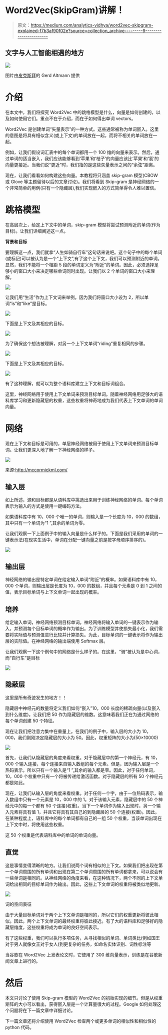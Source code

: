 # Word2Vec(SkipGram)讲解！

> 原文：<https://medium.com/analytics-vidhya/word2vec-skipgram-explained-f7b3af90f02e?source=collection_archive---------9----------------------->

## 文字与人工智能相遇的地方

![](img/4e26f2add59523bbc15bb26ebf1b6a95.png)

图片由[皮克斯拜](https://pixabay.com/?utm_source=link-attribution&utm_medium=referral&utm_campaign=image&utm_content=2175285)的 Gerd Altmann 提供

# 介绍

在本文中，我们将探究 Word2Vec 中的跳格模型是什么，向量是如何创建的，以及如何使用它们。重点不在于介绍，而在于如何得出单词 vectors。

Word2Vec 是创建单词“矢量表示”的一种方式。这些通常被称为单词嵌入。这里的意图是将具有相似含义(或上下文)的单词放在一起，而将不相关的单词放在一起。

例如，让我们假设词汇表中的每个单词都用一个 100 维的向量来表示。然后，通过单词的适当嵌入，我们应该能够看到‘苹果’和‘桔子’的向量应该比‘苹果’和‘氢’的向量更接近。当我们说“更近”时，我们指的是这些矢量表示之间的“余弦”距离。

现在，让我们看看如何构建这些向量。本教程将只涵盖 skip-gram 模型(CBOW 或 Glove 等主题留待以后的文章讨论)。我们将看到 Skip-gram 是神经网络的一个非常简单的用例(只有一个隐藏层),我们实现嵌入的方式简单得令人难以置信。

# 跳格模型

在高层次上，给定上下文中的单词，skip-gram 模型将尝试预测附近的单词(作为目标)。让我们详细阐述这一点。

**背景和目标**

要理解这一点，我们就拿“人生如骑自行车”这句话来说吧。这个句子中的每个单词(或标记)可以被认为是一个“上下文”,有了这个上下文，我们可以预测附近的单词。显然，我们不能将一个相距 5 段的单词定义为“附近”的单词。因此，必须选择足够小的窗口大小来决定哪些单词同时出现。让我们以 2 个单词的窗口大小来理解。

![](img/aeace4941b2ae26bc54ba014d610c1d1.png)

让我们用“生活”作为上下文词来举例。因为我们将窗口大小设为 2，所以单词“is”和“like”是目标。

![](img/61182e90c66fdf513db1fee9f3d8ce35.png)

下面是上下文及其相应的目标。

![](img/a70e4d36d051d3af6192815f016c14e2.png)

为了确保这个想法被理解，对另一个上下文单词“riding”重复相同的步骤。

![](img/ff94b4892f4d4ce4013e25588c744a8e.png)

下面是上下文及其相应的目标。

![](img/4556c08dd2de9fdfd014ba673422b2f7.png)

有了这种理解，就可以为整个语料库建立上下文和目标词组合。

这里，神经网络用于使用上下文单词来预测目标单词。随着神经网络用足够大的语料库学习和更新隐藏层的权重，这些权重将神奇地成为我们代表上下文单词的单词向量。

# 网络

现在上下文和目标是可用的，单层神经网络被用于使用上下文单词来预测目标单词。让我们更深入地了解一下神经网络的样子。

![](img/040cad5110f53f9d8dd85abd013b157f.png)

来源:http://mccormickml.com/

## 输入层

如上所述，源和目标都是从语料库中挑选出来用于训练神经网络的单词。每个单词表示为输入的方式是使用一键编码方法。

如果语料库中有 10，000 个唯一的单词，则输入是一个长度为 10，000 的数组，其中只有一个单词为“1 ”,其余的单词为零。

让我们观察一下上面例子中的输入向量是什么样子的。下面是我们采用的单词的一键表示法(在现实生活中，单词在分配一键向量之前是按字母顺序排序的)。

![](img/0d74291995f4cddfa2c219062e2d5ccb.png)

## 输出层

神经网络的输出是特定单词在给定输入单词“附近”的概率。如果语料库中有 10，000 个单词，则输出层是长度为 10，000 的数组，并且每个元素是 0 到 1 之间的值，表示目标单词与上下文单词一起出现的概率。

## 培养

给定输入单词，神经网络预测目标单词。神经网络将输入单词的一键表示作为输入，并预测每个目标单词的概率作为输出。为了训练模型并使损失最小化，我们需要将实际值与预测值进行比较并计算损失。为此，目标单词的一键表示将作为输出层的实际值。在神经网络的输出端使用 Softmax 层。

让我们观察一下这个例句中的网络是什么样子的。在这里，“骑”被认为是中心词，而“自行车”是目标

![](img/9d97f6155ccaae90c595ac6ef6f92c6f.png)

## 隐蔽层

这里是所有奇迹发生的地方！！

隐藏层中神经元的数量将定义我们如何“嵌入”10，000 长度的稀疏向量(以及嵌入到什么维度)。让我们把 50 作为隐藏层的维数。这意味着我们正在为通过网络的每个单词创建 50 个特征。

现在让我们把注意力集中在重量上。在我们的例子中，输入层的大小为 10，000，我们刚刚决定隐藏层的大小为 50。因此，权重矩阵的大小为(50×10000)

![](img/87082676e402ee730d26c6b63a2cc461.png)

首先，让我们从隐藏层的角度来看权重。对于隐藏层中的第一个神经元，有 10，000 个输入连接，每个连接来自输入数组的每个元素。但是，因为输入层是一个热码表示，所以只有一个输入是“1 ”,其余的输入都是零。因此，对于任何单词，10，000 个权重中只有一个将被传递给激活函数。对于隐藏层的所有 50 个神经元都是如此。

现在，让我们从输入层的角度来看权重。对于任何一个字，由于一位热码表示，输入数组中只有一个元素是 10，000 中的 1。对于该输入元素，隐藏层中的 50 个神经元中的每一个都有 50 个连接(权重)。当下一个单词作为输入出现时，另一个输入元素将具有值 1，并且它将具有其自己的到隐藏层的 50 个连接(权重)。因此，在某种程度上，语料库中的每个单词都有自己的一组 50 个权重，当该单词出现在上下文中时，将使用这些权重。

这 50 个权重是代表语料库中的单词的单词向量。

## 直觉

这是事情变得清晰的地方。让我们说两个词有相似的上下文。如果我们把出现在第一个单词周围的所有单词和出现在第二个单词周围的所有单词都拿来，可以说会有一些单词是相同的。从神经网络的角度来看，在这种情况下，两个不同的上下文单词给出相同的目标单词作为输出。因此，这些上下文单词的权重将被类似地更新。

![](img/b64f3e561c1fe4d9a2a3780ec0e9b7f6.png)

词的空间表征

由于大量目标单词对于两个上下文单词是相同的，所以它们的权重更新将彼此相似。因此，两个上下文单词的最终权重将彼此接近。有了大的语料库和足够好的隐藏层维度，这些权重将成为单词的良好空间表示。

有了这些权重，我们可以执行多项任务，从寻找相似的单词、单词类比(例如国王对于男人就像女王对于女人)到更复杂的任务，如命名实体识别、词性标注等

当谷歌在 Word2Vec 上发表论文时，它使用了 300 维向量表示，训练是在谷歌新闻文章上进行的。

# 然后

本文只讨论了使用 Skip-gram 模型的 Word2Vec 的初始实现的细节。但是从权重矩阵的大小可以看出，获得嵌入层是一个计算量很大的过程。Google 如何处理这个问题将在下一篇文章中详细讨论。

下一篇文章还将介绍使用 Word2Vec 检查两个或更多单词的相似性和相似性的 python 代码。
